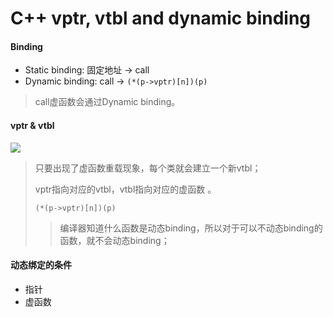 # C++ vptr, vtbl and dynamic binding

#### Binding

- Static binding: 固定地址 -> call
- Dynamic binding: call -> `(*(p->vptr)[n])(p)`

> call虚函数会通过Dynamic binding。 

#### vptr & vtbl

![](https://i.loli.net/2019/09/23/FPo6AjHJaC5Bsu1.png)

> 只要出现了虚函数重载现象，每个类就会建立一个新vtbl；
>
> vptr指向对应的vtbl，vtbl指向对应的虚函数 。
>
> `(*(p->vptr)[n])(p)`
>
> > 编译器知道什么函数是动态binding，所以对于可以不动态binding的函数，就不会动态binding；

#### 动态绑定的条件

- 指针
- 虚函数
